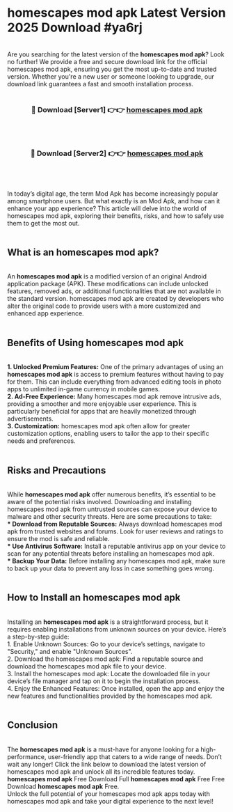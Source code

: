 # homescapes mod apk Latest Version 2025 Download #ya6rj<br>
<br>
Are you searching for the latest version of the <strong>homescapes mod apk</strong>? Look no further! We provide a free and secure download link for the official homescapes mod apk, ensuring you get the most up-to-date and trusted version. Whether you're a new user or someone looking to upgrade, our download link guarantees a fast and smooth installation process.
<br>
<br>
<div align="center">
<h3>🔴 Download [Server1] 👉👉 <a href="https://modyolo.store/homescapes_mod_apk">homescapes mod apk</a></h3><br>
<br>
<h3>🔴 Download [Server2] 👉👉 <a href="https://modyolo.store/=homescapes_mod_apk">homescapes mod apk</a></h3><br>
</div>
<br>
<br>
In today’s digital age, the term Mod Apk has become increasingly popular among smartphone users. But what exactly is an Mod Apk, and how can it enhance your app experience? This article will delve into the world of homescapes mod apk, exploring their benefits, risks, and how to safely use them to get the most out.
<br>
<br>
<h2>What is an homescapes mod apk?</h2>
<br>
An <strong>homescapes mod apk</strong> is a modified version of an original Android application package (APK). These modifications can include unlocked features, removed ads, or additional functionalities that are not available in the standard version. homescapes mod apk are created by developers who alter the original code to provide users with a more customized and enhanced app experience.
<br>
<br>
<h2>Benefits of Using homescapes mod apk</h2>
<br>
<strong> 1. Unlocked Premium Features:</strong> One of the primary advantages of using an <strong>homescapes mod apk</strong> is access to premium features without having to pay for them. This can include everything from advanced editing tools in photo apps to unlimited in-game currency in mobile games.
<br>
<strong> 2. Ad-Free Experience:</strong> Many homescapes mod apk remove intrusive ads, providing a smoother and more enjoyable user experience. This is particularly beneficial for apps that are heavily monetized through advertisements.
<br>
<strong> 3. Customization:</strong> homescapes mod apk often allow for greater customization options, enabling users to tailor the app to their specific needs and preferences.
<br>
<br>
<h2>Risks and Precautions</h2>
<br>
While <strong>homescapes mod apk</strong> offer numerous benefits, it’s essential to be aware of the potential risks involved. Downloading and installing homescapes mod apk from untrusted sources can expose your device to malware and other security threats. Here are some precautions to take:
<br>
<strong> * Download from Reputable Sources:</strong> Always download homescapes mod apk from trusted websites and forums. Look for user reviews and ratings to ensure the mod is safe and reliable.
<br>
<strong> * Use Antivirus Software:</strong> Install a reputable antivirus app on your device to scan for any potential threats before installing an homescapes mod apk.
<br>
<strong> * Backup Your Data:</strong> Before installing any homescapes mod apk, make sure to back up your data to prevent any loss in case something goes wrong.
<br>
<br>
<h2>How to Install an homescapes mod apk</h2>
<br>
Installing an <strong>homescapes mod apk</strong> is a straightforward process, but it requires enabling installations from unknown sources on your device. Here’s a step-by-step guide:
<br>
 1. Enable Unknown Sources: Go to your device’s settings, navigate to "Security," and enable "Unknown Sources".
<br>
 2. Download the homescapes mod apk: Find a reputable source and download the homescapes mod apk file to your device.
<br>
 3. Install the homescapes mod apk: Locate the downloaded file in your device’s file manager and tap on it to begin the installation process.
<br>
 4. Enjoy the Enhanced Features: Once installed, open the app and enjoy the new features and functionalities provided by the homescapes mod apk.
<br>
<br>
<h2><strong>Conclusion</strong></h2>
<br>
The <strong>homescapes mod apk</strong> is a must-have for anyone looking for a high-performance, user-friendly app that caters to a wide range of needs. Don’t wait any longer! Click the link below to download the latest version of homescapes mod apk and unlock all its incredible features today.
<br>
<strong>homescapes mod apk</strong> Free Download Full <strong>homescapes mod apk</strong> Free Free Download <strong>homescapes mod apk</strong> Free.
<br>
Unlock the full potential of your homescapes mod apk apps today with homescapes mod apk and take your digital experience to the next level!

